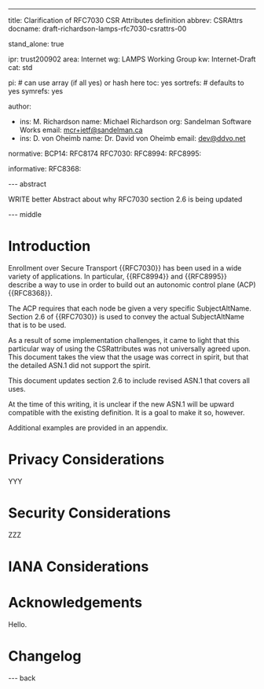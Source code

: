 ---
title: Clarification of RFC7030 CSR Attributes definition
abbrev: CSRAttrs
docname: draft-richardson-lamps-rfc7030-csrattrs-00

stand_alone: true

ipr: trust200902
area: Internet
wg: LAMPS Working Group
kw: Internet-Draft
cat: std

pi:    # can use array (if all yes) or hash here
  toc: yes
  sortrefs:   # defaults to yes
  symrefs: yes

author:
- ins: M. Richardson
  name: Michael Richardson
  org: Sandelman Software Works
  email: mcr+ietf@sandelman.ca
- ins: D. von Oheimb
  name: Dr. David von Oheimb
  email: dev@ddvo.net

normative:
  BCP14: RFC8174
  RFC7030:
  RFC8994:
  RFC8995:

informative:
  RFC8368:

--- abstract

WRITE better Abstract about why RFC7030 section 2.6 is being updated

--- middle

# Introduction

Enrollment over Secure Transport {{RFC7030}} has been used in a wide variety of applications.
In particular, {{RFC8994}} and {{RFC8995}} describe a way to use in order to build out an autonomic control plane (ACP) {{RFC8368}}.

The ACP requires that each node be given a very specific SubjectAltName.
Section 2.6 of {{RFC7030}} is used to convey the actual SubjectAltName that is to be used.

As a result of some implementation challenges, it came to light that this particular way of using the CSRattributes was not universally agreed upon.
This document takes the view that the usage was correct in spirit, but that the detailed ASN.1 did not support the spirit.

This document updates section 2.6 to include revised ASN.1 that covers all uses.

At the time of this writing, it is unclear if the new ASN.1 will be upward compatible with the existing definition.
It is a goal to make it so, however.

Additional examples are provided in an appendix.


# Privacy Considerations

YYY

# Security Considerations

ZZZ

# IANA Considerations

# Acknowledgements

Hello.

# Changelog


--- back

